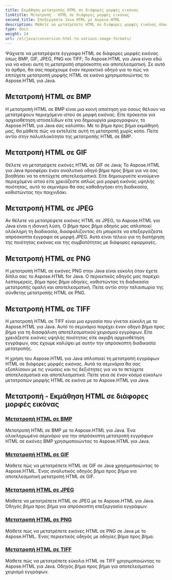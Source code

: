 ```yaml
---
title: Εκμάθηση μετατροπής HTML σε διάφορες μορφές εικόνας
linktitle: Μετατροπή - HTML σε διάφορες μορφές εικόνας
second_title: Επεξεργασία Java HTML με Aspose.HTML
description: Μάθετε να μετατρέπετε HTML σε διάφορες μορφές εικόνας όπως BMP, GIF, JPEG, PNG και TIFF χρησιμοποιώντας το Aspose.HTML για Java. Αυτό το περιεκτικό σεμινάριο καλύπτει την αποτελεσματική επεξεργασία εγγράφων.
type: docs
weight: 24
url: /el/java/conversion-html-to-various-image-formats/
---
```


Ψάχνετε να μετατρέψετε έγγραφα HTML σε διάφορες μορφές εικόνας όπως BMP, GIF, JPEG, PNG και TIFF; Το Aspose.HTML για Java είναι εδώ για να κάνει αυτή τη μετατροπή απρόσκοπτη και αποτελεσματική. Σε αυτό το άρθρο, θα σας παρέχουμε έναν περιεκτικό οδηγό για το πώς να επιτύχετε μετατροπή μορφής HTML σε εικόνα χρησιμοποιώντας το Aspose.HTML για Java. 

## Μετατροπή HTML σε BMP

Η μετατροπή HTML σε BMP είναι μια κοινή απαίτηση για όσους θέλουν να μετατρέψουν περιεχόμενο ιστού σε μορφή εικόνας. Είτε πρόκειται για αρχειοθέτηση ιστοσελίδων είτε για δημιουργία μικρογραφιών, το Aspose.HTML για Java σας καλύπτει. Με το βήμα προς βήμα εκμάθησή μας, θα μάθετε πώς να εκτελείτε αυτή τη μετατροπή χωρίς κόπο. Πείτε αντίο στην πολυπλοκότητα της μετατροπής HTML σε BMP.

## Μετατροπή HTML σε GIF

Θέλετε να μετατρέψετε εικόνες HTML σε GIF σε Java; Το Aspose.HTML για Java προσφέρει έναν αναλυτικό οδηγό βήμα προς βήμα για να σας βοηθήσει να το επιτύχετε αποτελεσματικά. Είτε δημιουργείτε κινούμενο περιεχόμενο ιστού είτε χρειάζεστε απλώς μια μορφή εικόνας υψηλής ποιότητας, αυτό το σεμινάριο θα σας καθοδηγήσει στη διαδικασία, καθιστώντας την παιχνιδάκι.

## Μετατροπή HTML σε JPEG

Αν θέλετε να μετατρέψετε εικόνες HTML σε JPEG, το Aspose.HTML για Java είναι η ιδανική λύση. Ο βήμα προς βήμα οδηγός μας απλοποιεί ολόκληρη τη διαδικασία, διασφαλίζοντας ότι μπορείτε να επεξεργάζεστε απρόσκοπτα έγγραφα σε μορφή JPEG. Αυτό είναι τέλειο για τη διατήρηση της ποιότητας εικόνας και της συμβατότητας με διάφορες εφαρμογές.

## Μετατροπή HTML σε PNG

Η μετατροπή HTML σε εικόνες PNG στην Java είναι εύκολη όταν έχετε δίπλα σας το Aspose.HTML for Java. Ο περιεκτικός οδηγός μας παρέχει λεπτομερείς, βήμα προς βήμα οδηγίες, καθιστώντας τη διαδικασία μετατροπής ομαλή και αποτελεσματική. Πείτε αντίο στην ταλαιπωρία της σύνθετης μετατροπής HTML σε PNG.

## Μετατροπή HTML σε TIFF

Η μετατροπή HTML σε TIFF είναι μια εργασία που γίνεται εύκολη με το Aspose.HTML για Java. Αυτό το σεμινάριο παρέχει έναν οδηγό βήμα προς βήμα για τη διασφάλιση αποτελεσματικού χειρισμού εγγράφων. Είτε χρειάζεστε εικόνες υψηλής ποιότητας είτε ακριβή αρχειοθέτηση εγγράφων, σας έχουμε καλύψει με αυτήν την απρόσκοπτη διαδικασία μετατροπής.

Η χρήση του Aspose.HTML για Java απλοποιεί τη μετατροπή εγγράφων HTML σε διάφορες μορφές εικόνας. Αυτά τα σεμινάρια θα σας εξοπλίσουν με τις γνώσεις και τις δεξιότητες για να το πετύχετε αποτελεσματικά και αποτελεσματικά. Πείτε γεια σε έναν κόσμο εύκολων μετατροπών μορφής HTML σε εικόνα με το Aspose.HTML για Java.

## Μετατροπή - Εκμάθηση HTML σε διάφορες μορφές εικόνας
### [Μετατροπή HTML σε BMP](./convert-html-to-bmp/)
Μετατροπή HTML σε BMP με το Aspose.HTML για Java. Ένα ολοκληρωμένο σεμινάριο για την απρόσκοπτη μετατροπή εγγράφων HTML σε εικόνες BMP χρησιμοποιώντας το Aspose.HTML για Java.
### [Μετατροπή HTML σε GIF](./convert-html-to-gif/)
Μάθετε πώς να μετατρέπετε HTML σε GIF σε Java χρησιμοποιώντας το Aspose.HTML. Ένας αναλυτικός οδηγός βήμα προς βήμα για αποτελεσματική μετατροπή HTML σε GIF.
### [Μετατροπή HTML σε JPEG](./convert-html-to-jpeg/)
Μάθετε να μετατρέπετε HTML σε JPEG με το Aspose.HTML για Java. Οδηγός βήμα προς βήμα για απρόσκοπτη επεξεργασία εγγράφων.
### [Μετατροπή HTML σε PNG](./convert-html-to-png/)
Μάθετε πώς να μετατρέπετε εικόνες HTML σε PNG σε Java με το Aspose.HTML. Ένας περιεκτικός οδηγός με οδηγίες βήμα προς βήμα.
### [Μετατροπή HTML σε TIFF](./convert-html-to-tiff/)
Μάθετε πώς να μετατρέπετε εύκολα HTML σε TIFF χρησιμοποιώντας το Aspose.HTML για Java. Οδηγός βήμα προς βήμα για αποτελεσματικό χειρισμό εγγράφων.